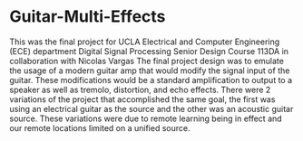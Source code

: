 # Guitar-Multi-Effects

This was the final project for UCLA Electrical and Computer Engineering (ECE) department Digital Signal Processing Senior Design Course 113DA in collaboration with Nicolas Vargas
The final project design was to emulate the usage of a modern guitar amp that would modify the signal input of the guitar. These modifications would be a standard amplification to output to a speaker as well as tremolo, distortion, and echo effects.
There were 2 variations of the project that accomplished the same goal, the first was using an electrical guitar as the source and the other was an acoustic guitar source.
These variations were due to remote learning being in effect and our remote locations limited on a unified source. 
